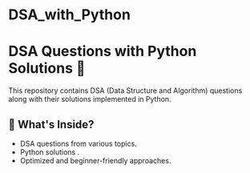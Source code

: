 # DSA_with_Python
# DSA Questions with Python Solutions 🐍

This repository contains DSA (Data Structure and Algorithm) questions along with their solutions implemented in Python.  

## 📌 What's Inside?  
- DSA questions from various topics.  
- Python solutions .  
- Optimized and beginner-friendly approaches. 
